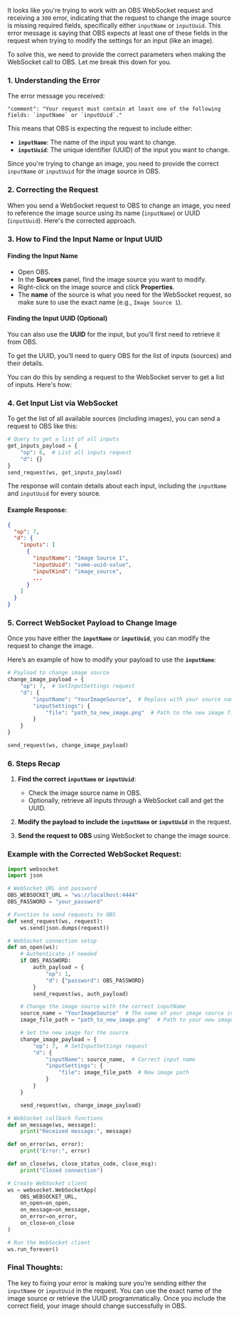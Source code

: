 It looks like you're trying to work with an OBS WebSocket request and receiving a `300` error, indicating that the request to change the image source is missing required fields, specifically either `inputName` or `inputUuid`. This error message is saying that OBS expects at least one of these fields in the request when trying to modify the settings for an input (like an image).

To solve this, we need to provide the correct parameters when making the WebSocket call to OBS. Let me break this down for you.

### 1. **Understanding the Error**

The error message you received:

```
"comment": "Your request must contain at least one of the following fields: `inputName` or `inputUuid`."
```

This means that OBS is expecting the request to include either:
- **`inputName`**: The name of the input you want to change.
- **`inputUuid`**: The unique identifier (UUID) of the input you want to change.

Since you're trying to change an image, you need to provide the correct `inputName` or `inputUuid` for the image source in OBS.

### 2. **Correcting the Request**

When you send a WebSocket request to OBS to change an image, you need to reference the image source using its name (`inputName`) or UUID (`inputUuid`). Here's the corrected approach.

### 3. **How to Find the Input Name or Input UUID**

#### **Finding the Input Name**

- Open OBS.
- In the **Sources** panel, find the image source you want to modify.
- Right-click on the image source and click **Properties**.
- The **name** of the source is what you need for the WebSocket request, so make sure to use the exact name (e.g., `Image Source 1`).

#### **Finding the Input UUID (Optional)**

You can also use the **UUID** for the input, but you’ll first need to retrieve it from OBS.

To get the UUID, you’ll need to query OBS for the list of inputs (sources) and their details.

You can do this by sending a request to the WebSocket server to get a list of inputs. Here's how:

### 4. **Get Input List via WebSocket**

To get the list of all available sources (including images), you can send a request to OBS like this:

```python
# Query to get a list of all inputs
get_inputs_payload = {
    "op": 6,  # List all inputs request
    "d": {}
}
send_request(ws, get_inputs_payload)
```

The response will contain details about each input, including the `inputName` and `inputUuid` for every source.

#### Example Response:

```json
{
  "op": 7,
  "d": {
    "inputs": [
      {
        "inputName": "Image Source 1",
        "inputUuid": "some-uuid-value",
        "inputKind": "image_source",
        ...
      }
    ]
  }
}
```

### 5. **Correct WebSocket Payload to Change Image**

Once you have either the **`inputName`** or **`inputUuid`**, you can modify the request to change the image.

Here’s an example of how to modify your payload to use the **`inputName`**:

```python
# Payload to change image source
change_image_payload = {
    "op": 7,  # SetInputSettings request
    "d": {
        "inputName": "YourImageSource",  # Replace with your source name
        "inputSettings": {
            "file": "path_to_new_image.png"  # Path to the new image file
        }
    }
}

send_request(ws, change_image_payload)
```

### 6. **Steps Recap**

1. **Find the correct `inputName` or `inputUuid`**:
   - Check the image source name in OBS.
   - Optionally, retrieve all inputs through a WebSocket call and get the UUID.

2. **Modify the payload to include the `inputName` or `inputUuid`** in the request.

3. **Send the request to OBS** using WebSocket to change the image source.

### Example with the Corrected WebSocket Request:

```python
import websocket
import json

# WebSocket URL and password
OBS_WEBSOCKET_URL = "ws://localhost:4444"
OBS_PASSWORD = "your_password"

# Function to send requests to OBS
def send_request(ws, request):
    ws.send(json.dumps(request))

# WebSocket connection setup
def on_open(ws):
    # Authenticate if needed
    if OBS_PASSWORD:
        auth_payload = {
            "op": 1,
            "d": {"password": OBS_PASSWORD}
        }
        send_request(ws, auth_payload)

    # Change the image source with the correct inputName
    source_name = "YourImageSource"  # The name of your image source in OBS
    image_file_path = "path_to_new_image.png"  # Path to your new image

    # Set the new image for the source
    change_image_payload = {
        "op": 7,  # SetInputSettings request
        "d": {
            "inputName": source_name,  # Correct input name
            "inputSettings": {
                "file": image_file_path  # New image path
            }
        }
    }

    send_request(ws, change_image_payload)

# WebSocket callback functions
def on_message(ws, message):
    print("Received message:", message)

def on_error(ws, error):
    print("Error:", error)

def on_close(ws, close_status_code, close_msg):
    print("Closed connection")

# Create WebSocket client
ws = websocket.WebSocketApp(
    OBS_WEBSOCKET_URL,
    on_open=on_open,
    on_message=on_message,
    on_error=on_error,
    on_close=on_close
)

# Run the WebSocket client
ws.run_forever()
```

### Final Thoughts:

The key to fixing your error is making sure you’re sending either the `inputName` or `inputUuid` in the request. You can use the exact name of the image source or retrieve the UUID programmatically. Once you include the correct field, your image should change successfully in OBS.